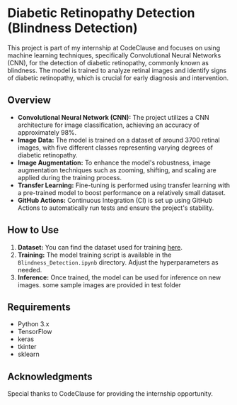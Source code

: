 
# Diabetic Retinopathy Detection (Blindness Detection)

This project is part of my internship at CodeClause and focuses on using machine learning techniques, specifically Convolutional Neural Networks (CNN), for the detection of diabetic retinopathy, commonly known as blindness. The model is trained to analyze retinal images and identify signs of diabetic retinopathy, which is crucial for early diagnosis and intervention.

## Overview

- **Convolutional Neural Network (CNN):** The project utilizes a CNN architecture for image classification, achieving an accuracy of approximately 98%.
- **Image Data:** The model is trained on a dataset of around 3700 retinal images, with five different classes representing varying degrees of diabetic retinopathy.
- **Image Augmentation:** To enhance the model's robustness, image augmentation techniques such as zooming, shifting, and scaling are applied during the training process.
- **Transfer Learning:** Fine-tuning is performed using transfer learning with a pre-trained model to boost performance on a relatively small dataset.
- **GitHub Actions:** Continuous Integration (CI) is set up using GitHub Actions to automatically run tests and ensure the project's stability.

## How to Use

1. **Dataset:** You can find the dataset used for training [here](https://www.kaggle.com/code/akshat0007/diabetic-retinopathy-detection-and-classification/notebook#Diabetic-Retinopathy).
2. **Training:** The model training script is available in the `Blindness_Detection.ipynb` directory. Adjust the hyperparameters as needed.
3. **Inference:** Once trained, the model can be used for inference on new images. some sample images are provided in test folder

## Requirements

- Python 3.x
- TensorFlow
- keras
- tkinter
- sklearn

## Acknowledgments

Special thanks to CodeClause for providing the internship opportunity.
